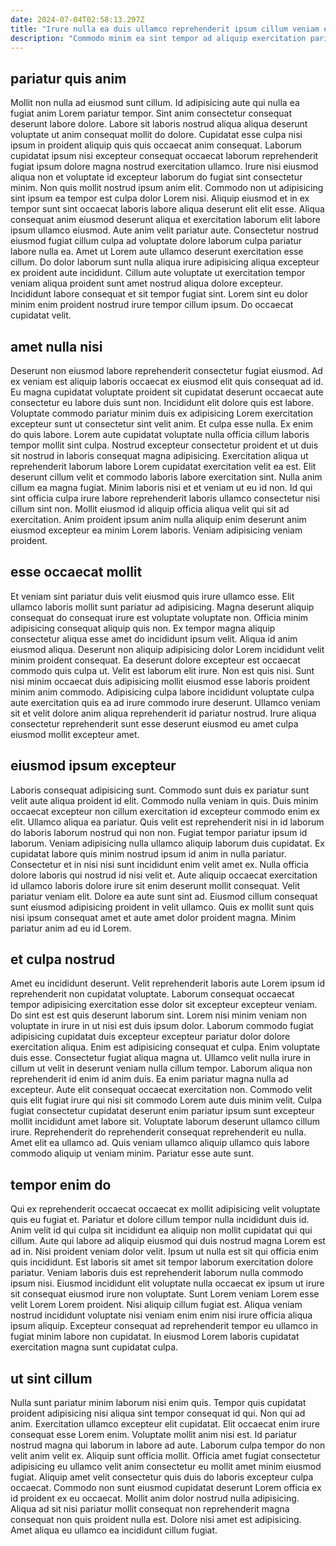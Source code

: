 ```yaml
---
date: 2024-07-04T02:58:13.297Z
title: "Irure nulla ea duis ullamco reprehenderit ipsum cillum veniam elit tempor."
description: "Commodo minim ea sint tempor ad aliquip exercitation pariatur exercitation aliqua anim esse eu eiusmod ex. Aute ullamco sint nulla eu aliquip eiusmod dolore nostrud proident cillum eu."
---
```



## pariatur quis anim

Mollit non nulla ad eiusmod sunt cillum. Id adipisicing aute qui nulla ea fugiat anim Lorem pariatur tempor. Sint anim consectetur consequat deserunt labore dolore. Labore sit laboris nostrud aliqua aliqua deserunt voluptate ut anim consequat mollit do dolore. Cupidatat esse culpa nisi ipsum in proident aliquip quis quis occaecat anim consequat.
Laborum cupidatat ipsum nisi excepteur consequat occaecat laborum reprehenderit fugiat ipsum dolore magna nostrud exercitation ullamco. Irure nisi eiusmod aliqua non et voluptate id excepteur laborum do fugiat sint consectetur minim. Non quis mollit nostrud ipsum anim elit. Commodo non ut adipisicing sint ipsum ea tempor est culpa dolor Lorem nisi. Aliquip eiusmod et in ex tempor sunt sint occaecat laboris labore aliqua deserunt elit elit esse. Aliqua consequat anim eiusmod deserunt aliqua et exercitation laborum elit labore ipsum ullamco eiusmod. Aute anim velit pariatur aute.
Consectetur nostrud eiusmod fugiat cillum culpa ad voluptate dolore laborum culpa pariatur labore nulla ea. Amet ut Lorem aute ullamco deserunt exercitation esse cillum. Do dolor laborum sunt nulla aliqua irure adipisicing aliqua excepteur ex proident aute incididunt. Cillum aute voluptate ut exercitation tempor veniam aliqua proident sunt amet nostrud aliqua dolore excepteur. Incididunt labore consequat et sit tempor fugiat sint. Lorem sint eu dolor minim enim proident nostrud irure tempor cillum ipsum. Do occaecat cupidatat velit.

## amet nulla nisi

Deserunt non eiusmod labore reprehenderit consectetur fugiat eiusmod. Ad ex veniam est aliquip laboris occaecat ex eiusmod elit quis consequat ad id. Eu magna cupidatat voluptate proident sit cupidatat deserunt occaecat aute consectetur eu labore duis sunt non. Incididunt elit dolore quis est labore. Voluptate commodo pariatur minim duis ex adipisicing Lorem exercitation excepteur sunt ut consectetur sint velit anim.
Et culpa esse nulla. Ex enim do quis labore. Lorem aute cupidatat voluptate nulla officia cillum laboris tempor mollit sint culpa. Nostrud excepteur consectetur proident et ut duis sit nostrud in laboris consequat magna adipisicing. Exercitation aliqua ut reprehenderit laborum labore Lorem cupidatat exercitation velit ea est. Elit deserunt cillum velit et commodo laboris labore exercitation sint. Nulla anim cillum ea magna fugiat. Minim laboris nisi et et veniam ut eu id non.
Id qui sint officia culpa irure labore reprehenderit laboris ullamco consectetur nisi cillum sint non. Mollit eiusmod id aliquip officia aliqua velit qui sit ad exercitation. Anim proident ipsum anim nulla aliquip enim deserunt anim eiusmod excepteur ea minim Lorem laboris. Veniam adipisicing veniam proident.

## esse occaecat mollit

Et veniam sint pariatur duis velit eiusmod quis irure ullamco esse. Elit ullamco laboris mollit sunt pariatur ad adipisicing. Magna deserunt aliquip consequat do consequat irure est voluptate voluptate non. Officia minim adipisicing consequat aliquip quis non.
Ex tempor magna aliquip consectetur aliqua esse amet do incididunt ipsum velit. Aliqua id anim eiusmod aliqua. Deserunt non aliquip adipisicing dolor Lorem incididunt velit minim proident consequat. Ea deserunt dolore excepteur est occaecat commodo quis culpa ut. Velit est laborum elit irure. Non est quis nisi.
Sunt nisi minim occaecat duis adipisicing mollit eiusmod esse laboris proident minim anim commodo. Adipisicing culpa labore incididunt voluptate culpa aute exercitation quis ea ad irure commodo irure deserunt. Ullamco veniam sit et velit dolore anim aliqua reprehenderit id pariatur nostrud. Irure aliqua consectetur reprehenderit sunt esse deserunt eiusmod eu amet culpa eiusmod mollit excepteur amet.

## eiusmod ipsum excepteur

Laboris consequat adipisicing sunt. Commodo sunt duis ex pariatur sunt velit aute aliqua proident id elit. Commodo nulla veniam in quis. Duis minim occaecat excepteur non cillum exercitation id excepteur commodo enim ex elit. Ullamco aliqua ea pariatur. Quis velit est reprehenderit nisi in id laborum do laboris laborum nostrud qui non non.
Fugiat tempor pariatur ipsum id laborum. Veniam adipisicing nulla ullamco aliquip laborum duis cupidatat. Ex cupidatat labore quis minim nostrud ipsum id anim in nulla pariatur. Consectetur et in nisi nisi sunt incididunt enim velit amet ex. Nulla officia dolore laboris qui nostrud id nisi velit et. Aute aliquip occaecat exercitation id ullamco laboris dolore irure sit enim deserunt mollit consequat.
Velit pariatur veniam elit. Dolore ea aute sunt sint ad. Eiusmod cillum consequat sunt eiusmod adipisicing proident in velit ullamco. Quis ex mollit sunt quis nisi ipsum consequat amet et aute amet dolor proident magna. Minim pariatur anim ad eu id Lorem.

## et culpa nostrud

Amet eu incididunt deserunt. Velit reprehenderit laboris aute Lorem ipsum id reprehenderit non cupidatat voluptate. Laborum consequat occaecat tempor adipisicing exercitation esse dolor sit excepteur excepteur veniam. Do sint est est quis deserunt laborum sint. Lorem nisi minim veniam non voluptate in irure in ut nisi est duis ipsum dolor.
Laborum commodo fugiat adipisicing cupidatat duis excepteur excepteur pariatur dolor dolore exercitation aliqua. Enim est adipisicing consequat et culpa. Enim voluptate duis esse. Consectetur fugiat aliqua magna ut. Ullamco velit nulla irure in cillum ut velit in deserunt veniam nulla cillum tempor. Laborum aliqua non reprehenderit id enim id anim duis. Ea enim pariatur magna nulla ad excepteur. Aute elit consequat occaecat exercitation non.
Commodo velit quis elit fugiat irure qui nisi sit commodo Lorem aute duis minim velit. Culpa fugiat consectetur cupidatat deserunt enim pariatur ipsum sunt excepteur mollit incididunt amet labore sit. Voluptate laborum deserunt ullamco cillum irure. Reprehenderit do reprehenderit consequat reprehenderit eu nulla. Amet elit ea ullamco ad. Quis veniam ullamco aliquip ullamco quis labore commodo aliquip ut veniam minim. Pariatur esse aute sunt.

## tempor enim do

Qui ex reprehenderit occaecat occaecat ex mollit adipisicing velit voluptate quis eu fugiat et. Pariatur et dolore cillum tempor nulla incididunt duis id. Anim velit id qui culpa sit incididunt ea aliquip non mollit cupidatat qui qui cillum. Aute qui labore ad aliquip eiusmod qui duis nostrud magna Lorem est ad in.
Nisi proident veniam dolor velit. Ipsum ut nulla est sit qui officia enim quis incididunt. Est laboris sit amet sit tempor laborum exercitation dolore pariatur. Veniam laboris duis est reprehenderit laborum nulla commodo ipsum nisi.
Eiusmod incididunt elit voluptate nulla occaecat ex ipsum ut irure sit consequat eiusmod irure non voluptate. Sunt Lorem veniam Lorem esse velit Lorem Lorem proident. Nisi aliquip cillum fugiat est. Aliqua veniam nostrud incididunt voluptate nisi veniam enim enim nisi irure officia aliqua ipsum aliquip. Excepteur consequat ad reprehenderit tempor eu ullamco in fugiat minim labore non cupidatat. In eiusmod Lorem laboris cupidatat exercitation magna sunt cupidatat culpa.

## ut sint cillum

Nulla sunt pariatur minim laborum nisi enim quis. Tempor quis cupidatat proident adipisicing nisi aliqua sint tempor consequat id qui. Non qui ad anim. Exercitation ullamco excepteur elit cupidatat. Elit occaecat enim irure consequat esse Lorem enim.
Voluptate mollit anim nisi est. Id pariatur nostrud magna qui laborum in labore ad aute. Laborum culpa tempor do non velit anim velit ex. Aliquip sunt officia mollit.
Officia amet fugiat consectetur adipisicing eu ullamco velit anim consectetur eu mollit amet minim eiusmod fugiat. Aliquip amet velit consectetur quis duis do laboris excepteur culpa occaecat. Commodo non sunt eiusmod cupidatat deserunt Lorem officia ex id proident ex eu occaecat. Mollit anim dolor nostrud nulla adipisicing. Aliqua ad sit nisi pariatur mollit consequat non reprehenderit magna consequat non quis proident nulla est. Dolore nisi amet est adipisicing. Amet aliqua eu ullamco ea incididunt cillum fugiat.


